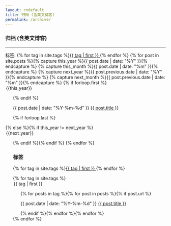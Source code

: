 ```yaml
---
layout: cndefault
title: 归档 (含英文博客)
permalink: /archive/
---
```


### 归档 (含英文博客)

---

标签: {% for tag in site.tags %}<block class="tag"><a href="#{{ tag | first }}">{{ tag | first }} </a></block>{% endfor %}
{% for post in site.posts  %}{% capture this_year %}{{ post.date | date: "%Y" }}{% endcapture %}
{% capture this_month %}{{ post.date | date: "%m" }}{% endcapture %}
{% capture next_year %}{{ post.previous.date | date: "%Y" }}{% endcapture %}
{% capture next_month %}{{ post.previous.date | date: "%m" }}{% endcapture %}
{% if forloop.first %}<legend id="{{this_year}}">{{this_year}}</legend><ul>{% endif %}
<p><span>{{ post.date | date: "%Y-%m-%d" }}</span> <a class="pjaxlink" href="{{ site.baseurl }}{{ post.url }}">{{ post.title }}</a></p>
{% if forloop.last %}</ul>{% else %}{% if this_year != next_year %}</ul><legend id="{{next_year}}">{{next_year}}</legend><ul>{% endif %}{% endif %}
{% endfor %} 
<h3 id="tags">标签</h3>
<p>{% for tag in site.tags %}<block class="tag"><a href="#{{ tag | first }}">{{ tag | first }} </a></block>{% endfor %}</p>
{% for tag in site.tags %}
  <div>
	<legend id="{{ tag | first }}">{{ tag | first }}</legend>
	<ul>{% for posts in tag  %}{% for post in posts %}{% if post.url %}
  <p><span>{{ post.date | date: "%Y-%m-%d" }}</span> <a class="pjaxlink" href="{{ site.baseurl }}{{ post.url }}">{{ post.title }}</a></p>
  {% endif %}{% endfor %}{% endfor %}</ul>
  </div>
{% endfor %}
